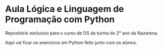 # Aula Lógica e Linguagem de Programação com Python

Repositório exclusivo para o curso de DS da turma do 2° ano da Nazarena.

Aqui vai ficar os exercícios em Python feito junto com os alunos.